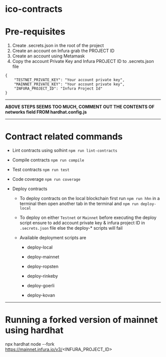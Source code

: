 # ico-contracts

# Pre-requisites

1. Create .secrets.json in the root of the project
2. Create an account on Infura grab the PROJECT ID
3. Create an account using Metamask
4. Copy the account Private Key and Infura PROJECT ID to .secrets.json file

```
{
    "TESTNET_PRIVATE_KEY": "Your account private key",
    "MAINNET_PRIVATE_KEY": "Your account private key",
    "INFURA_PROJECT_ID": "Infura Project Id"
}
```
----

**ABOVE STEPS SEEMS TOO MUCH, COMMENT OUT THE CONTENTS OF networks field FROM hardhat.config.js**

----
# Contract related commands

- Lint contracts using solhint `npm run lint-contracts`

- Compile contracts `npm run compile`

- Test contracts `npm run test`

- Code coverage `npm run coverage`

- Deploy contracts

    - To deploy contracts on the local blockchain first run `npm run hhn` in a terminal then open another tab in the terminal and `npm run deploy-local`

    - To deploy on either `Testnet` or `Mainnet` before executing the deploy script ensure to add account private key & infura project ID in `.secrets.json` file else the deploy-* scripts will fail

    - Available deployment scripts are

        - deploy-local
        
        - deploy-mainnet

        - deploy-ropsten

        - deploy-rinkeby

        - deploy-goerli

        - deploy-kovan

----

# Running a forked version of mainnet using hardhat

npx hardhat node --fork https://mainnet.infura.io/v3/<INFURA_PROJECT_ID>